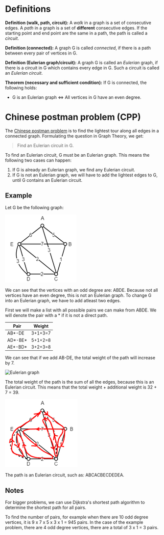 # Definitions

**Definition (walk, path, circuit):** A _walk_ in a graph is a set  of consecutive edges. A _path_ in a graph is a set of **different** consecutive edges. If the starting point and end point are the same in a path, the path is called a _circuit_.

**Definition (connected):** A graph G is called _connected_, if there is a path between every pair of vertices in G.

**Definition (Eulerian graph/circuit):** A graph G is called an _Eulerian_ graph, if there is a circuit in G which contains every edge in G. Such a circuit is called an _Eulerian circuit_.

**Theorem (necessary and sufficient condition):** If G is connected, the following holds: 
 * G is an Eulerian graph <=> All vertices in G have an even degree.

# Chinese postman problem (CPP)

The [Chinese postman problem](https://en.wikipedia.org/wiki/Route_inspection_problem) is to find the lightest tour along all edges in a connected graph. Formulating the question in Graph Theory, we get:

> Find an Eulerian circuit in G.

To find an Eulerian circuit, G must be an Eulerian graph. This means the following two cases can happen: 
 1. If G is already an Eulerian graph, we find any Eulerian circuit.
 2. If G is not an Eulerian graph, we will have to add the lightest edges to G, until G contains an Eulerian circuit.

## Example

Let G be the following graph:

![graph](graph.png)

We can see that the vertices with an odd degree are: ABDE. Because not all vertices have an even degree, this is not an Eulerian graph. To change G into an Eulerian graph, we have to add atleast two edges.

First we will make a list with all possible pairs we can make from ABDE. We will denote the pair with a * if it is not a direct path.

|Pair|Weight|
|-|-|
AB*-DE|3+1+3=7|
AD*-BE*|5+1+2=8|
AE*-BD*|3+2+3=8|

We can see that if we add AB-DE, the total weight of the path will increase by 7.

![Eulerian graph](graph_Eulerian.png)

The total weight of the path is the sum of all the edges, because this is an Eulerian circuit. This means that the total weight + additional weight is 32 + 7 = 39.

![path](graph_path.png)

The path is an Eulerian circuit, such as: ABCACBECDEDEA.

## Notes

For bigger problems, we can use Dijkstra's shortest path algorithm to determine the shortest path for all pairs.

To find the number of pairs, for example when there are 10 odd degree vertices, it is 9 x 7 x 5 x 3 x 1 = 945 pairs. In the case of the example problem, there are 4 odd degree vertices, there are a total of 3 x 1 = 3 pairs.